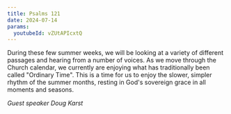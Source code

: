 ```yaml
---
title: Psalms 121
date: 2024-07-14
params:
  youtubeId: vZUtAPIcxtQ
---
```


During these few summer weeks, we will be looking at a variety of different passages and hearing from a number of voices.  As we move through the Church calendar, we currently are enjoying what has traditionally been called "Ordinary Time". This is a time for us to enjoy the slower, simpler rhythm of the summer months, resting in God's sovereign grace in all moments and seasons. 

_Guest speaker Doug Karst_

